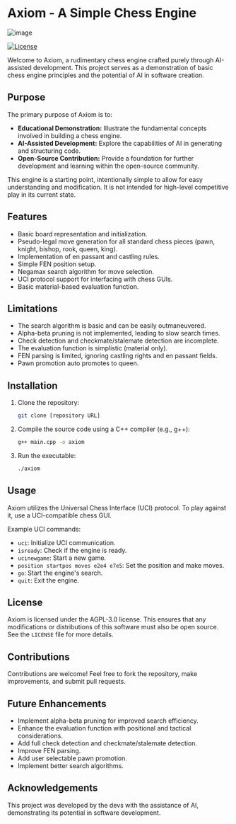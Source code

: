 # Axiom - A Simple Chess Engine

![image](https://github.com/user-attachments/assets/148aa313-3302-49f0-bf01-8598ba8de4ef)

[![License](https://img.shields.io/badge/License-AGPL%20v3-blue.svg)](https://www.gnu.org/licenses/agpl-3.0)

Welcome to Axiom, a rudimentary chess engine crafted purely through AI-assisted development. This project serves as a demonstration of basic chess engine principles and the potential of AI in software creation.

## Purpose

The primary purpose of Axiom is to:

* **Educational Demonstration:** Illustrate the fundamental concepts involved in building a chess engine.
* **AI-Assisted Development:** Explore the capabilities of AI in generating and structuring code.
* **Open-Source Contribution:** Provide a foundation for further development and learning within the open-source community.

This engine is a starting point, intentionally simple to allow for easy understanding and modification. It is not intended for high-level competitive play in its current state.

## Features

* Basic board representation and initialization.
* Pseudo-legal move generation for all standard chess pieces (pawn, knight, bishop, rook, queen, king).
* Implementation of en passant and castling rules.
* Simple FEN position setup.
* Negamax search algorithm for move selection.
* UCI protocol support for interfacing with chess GUIs.
* Basic material-based evaluation function.

## Limitations

* The search algorithm is basic and can be easily outmaneuvered.
* Alpha-beta pruning is not implemented, leading to slow search times.
* Check detection and checkmate/stalemate detection are incomplete.
* The evaluation function is simplistic (material only).
* FEN parsing is limited, ignoring castling rights and en passant fields.
* Pawn promotion auto promotes to queen.

## Installation

1.  Clone the repository:

    ```bash
    git clone [repository URL]
    ```

2.  Compile the source code using a C++ compiler (e.g., g++):

    ```bash
    g++ main.cpp -o axiom
    ```

3.  Run the executable:

    ```bash
    ./axiom
    ```

## Usage

Axiom utilizes the Universal Chess Interface (UCI) protocol. To play against it, use a UCI-compatible chess GUI.

Example UCI commands:

* `uci`: Initialize UCI communication.
* `isready`: Check if the engine is ready.
* `ucinewgame`: Start a new game.
* `position startpos moves e2e4 e7e5`: Set the position and make moves.
* `go`: Start the engine's search.
* `quit`: Exit the engine.

## License

Axiom is licensed under the AGPL-3.0 license. This ensures that any modifications or distributions of this software must also be open source. See the `LICENSE` file for more details.

## Contributions

Contributions are welcome! Feel free to fork the repository, make improvements, and submit pull requests.

## Future Enhancements

* Implement alpha-beta pruning for improved search efficiency.
* Enhance the evaluation function with positional and tactical considerations.
* Add full check detection and checkmate/stalemate detection.
* Improve FEN parsing.
* Add user selectable pawn promotion.
* Implement better search algorithms.

## Acknowledgements

This project was developed by the devs with the assistance of AI, demonstrating its potential in software development.
